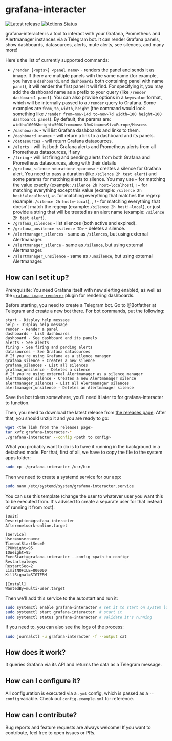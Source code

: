 # grafana-interacter

![Latest release](https://img.shields.io/github/v/release/Freak12techno/grafana-interacter)
[![Actions Status](https://github.com/Freak12techno/grafana-interacter/workflows/test/badge.svg)](https://github.com/Freak12techno/grafana-interacter/actions)

grafana-interacter is a tool to interact with your Grafana, Prometheus and Alertmanager instances via a Telegram bot.
It can render Grafana panels, show dashboards, datasources, alerts, mute alerts, see silences, and many more!

Here's the list of currently supported commands:
- `/render [<opts>] <panel name>` - renders the panel and sends it as image. If there are multiple panels with the same name (for example, you have a `dashboard1` and `dashboard2` both containing panel with name `panel`), it will render the first panel it will find. For specifying it, you may add the dashboard name as a prefix to your query (like `/render dashboard1 panel`). You can also provide options in a `key=value` format, which will be internally passed to a `/render` query to Grafana. Some examples are `from`, `to`, `width`, `height` (the command would look something like `/render from=now-14d to=now-7d width=100 height=100 dashboard1 panel`). By default, the params are: `width=1000&height=500&from=now-30m&to=now&tz=Europe/Moscow`.
- `/dashboards` - will list Grafana dashboards and links to them.
- `/dashboard <name>` - will return a link to a dashboard and its panels.
- `/datasources` - will return Grafana datasources.
- `/alerts` - will list both Grafana alerts and Prometheus alerts from all Prometheus datasources, if any
- `/firing` - will list firing and pending alerts from both Grafana and Prometheus datasources, along with their details
- `/grafana_silence <duration> <params>` - creates a silence for Grafana alert. You need to pass a duration (like `/silence 2h test alert`) and some params for matching alerts to silence. You may use `=` for matching the value exactly (example: `/silence 2h host=localhost`), `!=` for matching everything except this value (example: `/silence 2h host!=localhost`), `=~` for matching everything that matches the regexp (example: `/silence 2h host=~local`), , `!~` for matching everything that doesn't match the regexp (example: `/silence 2h host!~local`), or just provide a string that will be treated as an alert name (example: `/silence 2h test alert`).
- `/grafana_silences` - list silences (both active and expired).
- `/grafana_unsilence <silence ID>` - deletes a silence.
- `/alertmanager_silences` - same as `/silences`, but using external Alertmanager.
- `/alertmanager_silence` - same as `/silence`, but using external Alertmanager.
- `/alertmanager_unsilence` - same as `/unsilence`, but using external Alertmanager.

## How can I set it up?

Prerequisite: You need Grafana itself with new alerting enabled, as well as the [`grafana-image-renderer`](https://grafana.com/grafana/plugins/grafana-image-renderer/) plugin for rendering dashboards.

Before starting, you need to create a Telegram bot. Go to @Botfather at Telegram and create a new bot there. For bot commands, put the following:

```
start - Display help message
help - Display help message
render - Render a panel
dashboards - List dashboards
dashboard - See dashboard and its panels
alerts - See alerts
firing - See firing and pending alerts
datasources - See Grafana datasources
# If you're using Grafana as a silence manager
grafana_silence - Creates a new silence
grafana_silences - List all silences
grafana_unsilence - Deletes a silence
# If you're using external Alertmanager as a silence manager
alertmanager_silence - Creates a new Alertmanager silence
alertmanager_silences - List all Alertmanager silences
alertmanager_unsilence - Deletes an Alertmanager silence
```

Save the bot token somewhere, you'll need it later to for grafana-interacter to function.

Then, you need to download the latest release from [the releases page](https://github.com/Freak12techno/grafana-interacter/releases/). After that, you should unzip it and you are ready to go:

```sh
wget <the link from the releases page>
tar xvfz grafana-interacter-*
./grafana-interacter --config <path to config>
```

What you probably want to do is to have it running in the background in a detached mode. For that, first of all, we have to copy the file to the system apps folder:

```sh
sudo cp ./grafana-interacter /usr/bin
```

Then we need to create a systemd service for our app:

```sh
sudo nano /etc/systemd/system/grafana-interacter.service
```

You can use this template (change the user to whatever user you want this to be executed from. It's advised to create a separate user for that instead of running it from root):

```
[Unit]
Description=grafana-interacter
After=network-online.target

[Service]
User=<username>
TimeoutStartSec=0
CPUWeight=95
IOWeight=95
ExecStart=grafana-interacter --config <path to config>
Restart=always
RestartSec=2
LimitNOFILE=800000
KillSignal=SIGTERM

[Install]
WantedBy=multi-user.target
```

Then we'll add this service to the autostart and run it:

```sh
sudo systemctl enable grafana-interacter # set it to start on system load
sudo systemctl start grafana-interacter  # start it
sudo systemctl status grafana-interacter # validate it's running
```

If you need to, you can also see the logs of the process:

```sh
sudo journalctl -u grafana-interacter -f --output cat
```

## How does it work?

It queries Grafana via its API and returns the data as a Telegram message.

## How can I configure it?

All configuration is executed via a `.yml` config, which is passed as a `--config` variable. Check out `config.example.yml` for reference.

## How can I contribute?

Bug reports and feature requests are always welcome! If you want to contribute, feel free to open issues or PRs.
